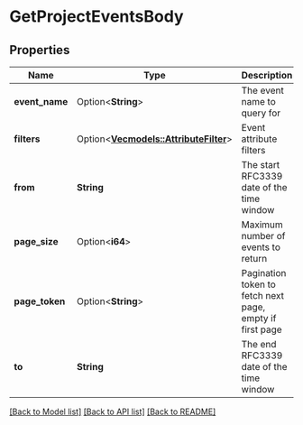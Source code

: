 # GetProjectEventsBody

## Properties

Name | Type | Description | Notes
------------ | ------------- | ------------- | -------------
**event_name** | Option<**String**> | The event name to query for | [optional]
**filters** | Option<[**Vec<models::AttributeFilter>**](AttributeFilter.md)> | Event attribute filters | [optional][default to []]
**from** | **String** | The start RFC3339 date of the time window | 
**page_size** | Option<**i64**> | Maximum number of events to return | [optional][default to 25]
**page_token** | Option<**String**> | Pagination token to fetch next page, empty if first page | [optional]
**to** | **String** | The end RFC3339 date of the time window | 

[[Back to Model list]](../README.md#documentation-for-models) [[Back to API list]](../README.md#documentation-for-api-endpoints) [[Back to README]](../README.md)


